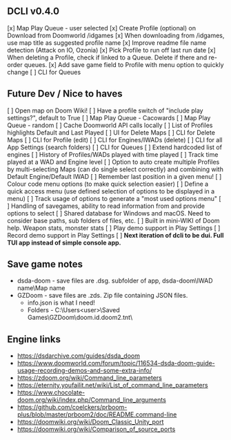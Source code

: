 ## DCLI v0.4.0

[x] Map Play Queue - user selected
[x] Create Profile (optional) on Download from Doomworld /idgames
[x] When downloading from /idgames, use map title as suggested profile name
[x] Improve readme file name detection (Attack on IO, Ozonia)
[x] Pick Profile to run off last run date
[x] When deleting a Profile, check if linked to a Queue. Delete if there and re-order queues.
[x] Add save game field to Profile with menu option to quickly change
[ ] CLI for Queues

## Future Dev / Nice to haves

[ ] Open map on Doom Wiki!
[ ] Have a profile switch of "include play settings?", default to True
[ ] Map Play Queue - Cacowards
[ ] Map Play Queue - random
[ ] Cache Doomworld API calls locally
[ ] List of Profiles highlights Default and Last Played
[ ] UI for Delete Maps
[ ] CLI for Delete Maps
[ ] CLI for Profile (edit)
[ ] CLI for Engines/IWADs (delete)
[ ] CLI for all App Settings (search folders)
[ ] CLI for Queues
[ ] Extend hardcoded list of engines
[ ] History of Profiles/WADs played with time played
[ ] Track time played at a WAD and Engine level
[ ] Option to auto create multiple Profiles by multi-selecting Maps (can do single select correctly) and combining with Default Engine/Default IWAD
[ ] Remember last position in a given menu!
[ ] Colour code menu options (to make quick selection easier)
[ ] Define a quick access menu (use defined selection of options to be displayed in a menu)
[ ] Track usage of options to generate a "most used options menu"
[ ] Handling of savegames, ability to read information from and provide options to select
[ ] Shared database for Windows and macOS. Need to consider base paths, sub folders of files, etc.
[ ] Built in mini-WIKI of Doom help. Weapon stats, monster stats
[ ] Play demo support in Play Settings
[ ] Record demo support in Play Settings
[ ] **Next iteration of dcli to be dui. Full TUI app instead of simple console app.**

## Save game notes

- dsda-doom - save files are .dsg. subfolder of app, dsda-doom\IWAD name\Map name
- GZDoom - save files are .zds. Zip file containing JSON files.
  - info.json is what I need!
  - Folders - C:\Users\<user>\Saved Games\GZDoom\doom.id.doom2.tnt\

## Engine links

- https://dsdarchive.com/guides/dsda_doom
- https://www.doomworld.com/forum/topic/116534-dsda-doom-guide-usage-recording-demos-and-some-extra-info/
- https://zdoom.org/wiki/Command_line_parameters
- https://eternity.youfailit.net/wiki/List_of_command_line_parameters
- https://www.chocolate-doom.org/wiki/index.php/Command_line_arguments
- https://github.com/coelckers/prboom-plus/blob/master/prboom2/doc/README.command-line
- https://doomwiki.org/wiki/Doom_Classic_Unity_port
- https://doomwiki.org/wiki/Comparison_of_source_ports
